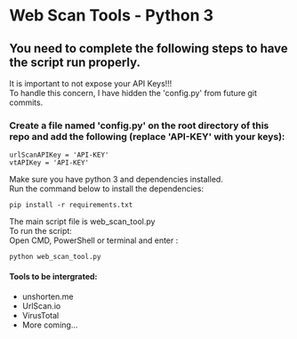 # Web Scan Tools - Python 3  

## You need to complete the following steps to have the script run properly.  
It is important to not expose your API Keys!!!  
To handle this concern, I have hidden the 'config.py' from future git commits.
### Create a file named 'config.py' on the root directory of this repo and add the following (replace 'API-KEY' with your keys):  

```
urlScanAPIKey = 'API-KEY'
vtAPIKey = 'API-KEY' 
```

Make sure you have python 3 and dependencies installed.  
Run the command below to install the dependencies:  
```
pip install -r requirements.txt
```
The main script file is web_scan_tool.py  
To run the script:  
Open CMD, PowerShell or terminal and enter :  
```
python web_scan_tool.py
```

#### Tools to be intergrated:  
- unshorten.me
- UrlScan.io
- VirusTotal
- More coming...
